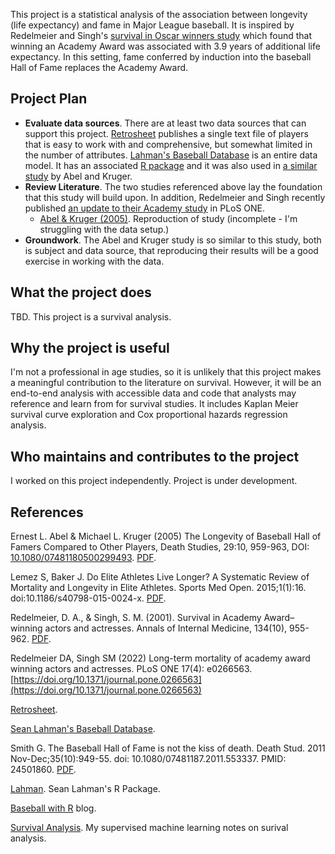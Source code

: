This project is a statistical analysis of the association between longevity (life expectancy) and fame in Major League baseball. It is inspired by Redelmeier and Singh's [survival in Oscar winners study](http://fisher.utstat.toronto.edu/reid/sta442f/2009/aawards.pdf) which found that winning an Academy Award was associated with 3.9 years of additional life expectancy. In this setting, fame conferred by induction into the baseball Hall of Fame replaces the Academy Award.

## Project Plan

* **Evaluate data sources**. There are at least two data sources that can support this project. [Retrosheet](https://www.retrosheet.org/biofile.htm) publishes a single text file of players that is easy to work with and comprehensive, but somewhat limited in the number of attributes. [Lahman's Baseball Database](https://www.seanlahman.com/baseball-archive/statistics/) is an entire data model. It has an associated [R package](https://github.com/cdalzell/Lahman) and it was also used in [a similar study](http://www.med.mcgill.ca/epidemiology/hanley/bios601/CandHchapter06/baseball_players.pdf) by Abel and Kruger.
* **Review Literature**. The two studies referenced above lay the foundation that this study will build upon. In addition, Redelmeier and Singh recently published [an update to their Academy study](https://journals.plos.org/plosone/article?id=10.1371/journal.pone.0266563) in PLoS ONE.
  * [Abel & Kruger (2005)](./abel_kruger_2005.html). Reproduction of study (incomplete - I'm struggling with the data setup.)
* **Groundwork**. The Abel and Kruger study is so similar to this study, both is subject and data source, that reproducing their results will be a good exercise in working with the data.



## What the project does

TBD. This project is a survival analysis. 

## Why the project is useful

I'm not a professional in age studies, so it is unlikely that this project makes a meaningful contribution to the literature on survival. However, it will be an end-to-end analysis with accessible data and code that analysts may reference and learn from for survival studies. It includes Kaplan Meier survival curve exploration and Cox proportional hazards regression analysis.

## Who maintains and contributes to the project

I worked on this project independently. Project is under development.

## References

Ernest L. Abel & Michael L. Kruger (2005) The Longevity of Baseball Hall of Famers Compared to Other Players, Death Studies, 29:10, 959-963, DOI: [10.1080/07481180500299493](https://doi.org/10.1080/07481180500299493). [PDF](http://www.med.mcgill.ca/epidemiology/hanley/bios601/CandHchapter06/baseball_players.pdf).

Lemez S, Baker J. Do Elite Athletes Live Longer? A Systematic Review of Mortality and Longevity in Elite Athletes. Sports Med Open. 2015;1(1):16. doi:10.1186/s40798-015-0024-x. [PDF](https://www.ncbi.nlm.nih.gov/pmc/articles/PMC4534511/).

Redelmeier, D. A., & Singh, S. M. (2001). Survival in Academy Award–winning actors and actresses. Annals of Internal Medicine, 134(10), 955-962. [PDF](http://fisher.utstat.toronto.edu/reid/sta442f/2009/aawards.pdf).

Redelmeier DA, Singh SM (2022) Long-term mortality of academy award winning actors and actresses. PLoS ONE 17(4): e0266563. [https://doi.org/10.1371/journal.pone.0266563](https://doi.org/10.1371/journal.pone.0266563)

[Retrosheet](https://www.retrosheet.org/biofile.htm).

[Sean Lahman's Baseball Database](https://www.seanlahman.com/baseball-archive/statistics/).

Smith G. The Baseball Hall of Fame is not the kiss of death. Death Stud. 2011 Nov-Dec;35(10):949-55. doi: 10.1080/07481187.2011.553337. PMID: 24501860. [PDF](https://www.researchgate.net/profile/Gary-Smith-8/publication/260118629_The_Baseball_Hall_of_Fame_Is_Not_the_Kiss_of_Death/links/5485b3620cf24356db610de9/The-Baseball-Hall-of-Fame-Is-Not-the-Kiss-of-Death.pdf).

[Lahman](https://github.com/cdalzell/Lahman). Sean Lahman's R Package.

[Baseball with R](https://baseballwithr.wordpress.com/) blog.

[Survival Analysis](https://bookdown.org/mpfoley1973/supervised-ml/survival-analysis.html). My supervised machine learning notes on surival analysis.

